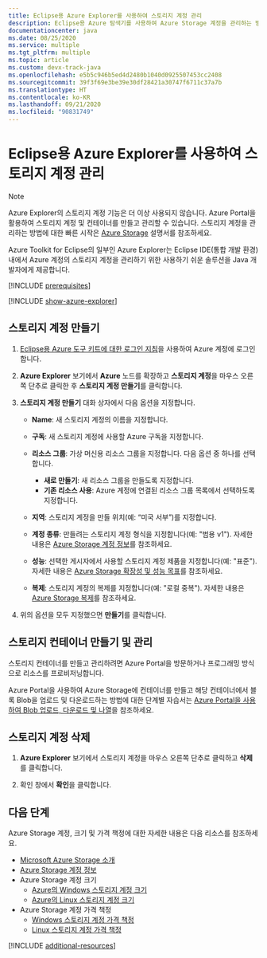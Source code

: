```yaml
---
title: Eclipse용 Azure Explorer를 사용하여 스토리지 계정 관리
description: Eclipse용 Azure 탐색기를 사용하여 Azure Storage 계정을 관리하는 방법을 알아봅니다.
documentationcenter: java
ms.date: 08/25/2020
ms.service: multiple
ms.tgt_pltfrm: multiple
ms.topic: article
ms.custom: devx-track-java
ms.openlocfilehash: e5b5c946b5ed4d2480b1040d0925507453cc2408
ms.sourcegitcommit: 39f3f69e3be39e30df28421a30747f6711c37a7b
ms.translationtype: HT
ms.contentlocale: ko-KR
ms.lasthandoff: 09/21/2020
ms.locfileid: "90831749"
---
```

# <a name="manage-storage-accounts-by-using-the-azure-explorer-for-eclipse"></a>Eclipse용 Azure Explorer를 사용하여 스토리지 계정 관리

> [!NOTE]
> Azure Explorer의 스토리지 계정 기능은 더 이상 사용되지 않습니다. Azure Portal을 활용하여 스토리지 계정 및 컨테이너를 만들고 관리할 수 있습니다. 스토리지 계정을 관리하는 방법에 대한 빠른 시작은 [Azure Storage](/azure/storage/blobs/storage-quickstart-blobs-portal) 설명서를 참조하세요.

Azure Toolkit for Eclipse의 일부인 Azure Explorer는 Eclipse IDE(통합 개발 환경) 내에서 Azure 계정의 스토리지 계정을 관리하기 위한 사용하기 쉬운 솔루션을 Java 개발자에게 제공합니다.

[!INCLUDE [prerequisites](includes/prerequisites.md)]

[!INCLUDE [show-azure-explorer](includes/show-azure-explorer.md)]

## <a name="create-a-storage-account"></a>스토리지 계정 만들기

1. [Eclipse용 Azure 도구 키트에 대한 로그인 지침](./sign-in-instructions.md)을 사용하여 Azure 계정에 로그인합니다.

1. **Azure Explorer** 보기에서 **Azure** 노드를 확장하고 **스토리지 계정**을 마우스 오른쪽 단추로 클릭한 후 **스토리지 계정 만들기**를 클릭합니다.

1. **스토리지 계정 만들기** 대화 상자에서 다음 옵션을 지정합니다.

   * **Name**: 새 스토리지 계정의 이름을 지정합니다.

   * **구독**: 새 스토리지 계정에 사용할 Azure 구독을 지정합니다.

   * **리소스 그룹**: 가상 머신용 리소스 그룹을 지정합니다. 다음 옵션 중 하나를 선택합니다.
      * **새로 만들기**: 새 리소스 그룹을 만들도록 지정합니다.
      * **기존 리소스 사용**: Azure 계정에 연결된 리소스 그룹 목록에서 선택하도록 지정합니다.

   * **지역**: 스토리지 계정을 만들 위치(예: “미국 서부”)를 지정합니다.

   * **계정 종류**: 만들려는 스토리지 계정 형식을 지정합니다(예: "범용 v1"). 자세한 내용은 [Azure Storage 계정 정보]를 참조하세요.

   * **성능**: 선택한 게시자에서 사용할 스토리지 계정 제품을 지정합니다(예: "표준"). 자세한 내용은 [Azure Storage 확장성 및 성능 목표]를 참조하세요.

   * **복제**: 스토리지 계정의 복제를 지정합니다(예: "로컬 중복"). 자세한 내용은 [Azure Storage 복제]를 참조하세요.

1. 위의 옵션을 모두 지정했으면 **만들기**를 클릭합니다.

## <a name="create-and-manage-storage-containers"></a>스토리지 컨테이너 만들기 및 관리

스토리지 컨테이너를 만들고 관리하려면 Azure Portal을 방문하거나 프로그래밍 방식으로 리소스를 프로비저닝합니다.

Azure Portal을 사용하여 Azure Storage에 컨테이너를 만들고 해당 컨테이너에서 블록 Blob을 업로드 및 다운로드하는 방법에 대한 단계별 자습서는 [Azure Portal을 사용하여 Blob 업로드, 다운로드 및 나열](/azure/storage/blobs/storage-quickstart-blobs-portal)을 참조하세요.

## <a name="delete-a-storage-account"></a>스토리지 계정 삭제

1. **Azure Explorer** 보기에서 스토리지 계정을 마우스 오른쪽 단추로 클릭하고 **삭제**를 클릭합니다.

1. 확인 창에서 **확인**을 클릭합니다.


## <a name="next-steps"></a>다음 단계

Azure Storage 계정, 크기 및 가격 책정에 대한 자세한 내용은 다음 리소스를 참조하세요.

* [Microsoft Azure Storage 소개]
* [Azure Storage 계정 정보]
* Azure Storage 계정 크기
  * [Azure의 Windows 스토리지 계정 크기]
  * [Azure의 Linux 스토리지 계정 크기]
* Azure Storage 계정 가격 책정
  * [Windows 스토리지 계정 가격 책정]
  * [Linux 스토리지 계정 가격 책정]

[!INCLUDE [additional-resources](includes/additional-resources.md)]

<!-- URL List -->

[Microsoft Azure Storage 소개]: /azure/storage/common/storage-introduction
[Azure Storage 계정 정보]: /azure/storage/storage-create-storage-account
[Azure Storage 복제]: /azure/storage/storage-redundancy
[Azure Storage 확장성 및 성능 목표]: /azure/storage/storage-scalability-targets
[Naming and referencing containers, blobs, and metadata]: https://go.microsoft.com/fwlink/?LinkId=255555

[Azure의 Windows 스토리지 계정 크기]: /azure/virtual-machines/sizes
[Azure의 Linux 스토리지 계정 크기]: /azure/virtual-machines/sizes
[Windows 스토리지 계정 가격 책정]: https://azure.microsoft.com/pricing/details/virtual-machines/windows/
[Linux 스토리지 계정 가격 책정]: https://azure.microsoft.com/pricing/details/virtual-machines/linux/

<!-- IMG List -->

[CS01]: media/managing-storage-accounts-using-azure-explorer/CS01.png
[CS02]: media/managing-storage-accounts-using-azure-explorer/CS02.png
[CC01]: media/managing-storage-accounts-using-azure-explorer/CC01.png
[CC02]: media/managing-storage-accounts-using-azure-explorer/CC02.png

[DS01]: media/managing-storage-accounts-using-azure-explorer/DS01.png
[DS02]: media/managing-storage-accounts-using-azure-explorer/DS02.png
[DC01]: media/managing-storage-accounts-using-azure-explorer/DC01.png
[DC02]: media/managing-storage-accounts-using-azure-explorer/DC02.png
